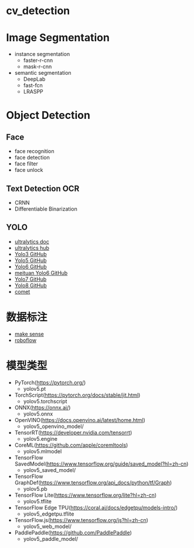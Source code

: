 # cv_detection

# Image Segmentation

* instance segmentation
    - faster-r-cnn
    - mask-r-cnn
* semantic segmentation
    - DeepLab
    - fast-fcn
    - LRASPP

# Object Detection

## Face

* face recognition
* face detection
* face filter
* face unlock

## Text Detection OCR

* CRNN
* Differentiable Binarization

## YOLO

* [ultralytics doc](https://docs.ultralytics.com/)
* [ultralytics hub](https://hub.ultralytics.com/home)
* [Yolo3 GitHub](https://github.com/ultralytics/yolov3)
* [Yolo5 GitHub](https://github.com/ultralytics/yolov5)
* [Yolo6 GitHub](https://github.com/ultralytics/yolov6)
* [meituan Yolo6 GitHub](https://github.com/meituan/YOLOv6)
* [Yolo7 GitHub](https://github.com/WongKinYiu/yolov7)
* [Yolo8 GitHub](https://github.com/ultralytics/ultralytics)
* [comet](https://www.comet.com/site/?ref=yolov5&utm_source=yolov5&utm_medium=affilliate&utm_campaign=yolov5_comet_integration)

# 数据标注

* [make sense](https://www.makesense.ai/)
* [roboflow](https://app.roboflow.com/)


# 模型类型

* PyTorch(https://pytorch.org/)
    - yolov5.pt
* TorchScript(https://pytorch.org/docs/stable/jit.html)
    - yolov5.torchscript
* ONNX(https://onnx.ai/)
    - yolov5.onnx
* OpenVINO(https://docs.openvino.ai/latest/home.html)
    - yolov5_openvino_model/
* TensorRT(https://developer.nvidia.com/tensorrt)
    - yolov5.engine
* CoreML(https://github.com/apple/coremltools)
    - yolov5.mlmodel
* TensorFlow SavedModel(https://www.tensorflow.org/guide/saved_model?hl=zh-cn)
    - yolov5_saved_model/
* TensorFlow GraphDef(https://www.tensorflow.org/api_docs/python/tf/Graph)
    - yolov5.pb
* TensorFlow Lite(https://www.tensorflow.org/lite?hl=zh-cn)
    - yolov5.tflite
* TensorFlow Edge TPU(https://coral.ai/docs/edgetpu/models-intro/)
    - yolov5_edgetpu.tflite
* TensorFlow.js(https://www.tensorflow.org/js?hl=zh-cn)
    - yolov5_web_model/
* PaddlePaddle(https://github.com/PaddlePaddle)
    - yolov5_paddle_model/

